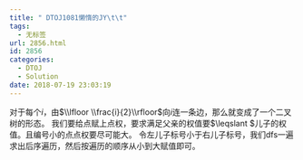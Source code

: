 ```yaml
---
title: " DTOJ1081懒惰的JY\t\t"
tags:
  - 无标签
url: 2856.html
id: 2856
categories:
  - DTOJ
  - Solution
date: 2018-07-19 23:03:19
---
```


对于每个$i$，由$\\lfloor \\frac{i}{2}\\rfloor$向$i$连一条边，那么就变成了一个二叉树的形态。 我们要给点赋上点权，要求满足父亲的权值要$\\leqslant $儿子的权值。且编号小的点点权要尽可能大。 令左儿子标号小于右儿子标号，我们dfs一遍求出后序遍历，然后按遍历的顺序从小到大赋值即可。